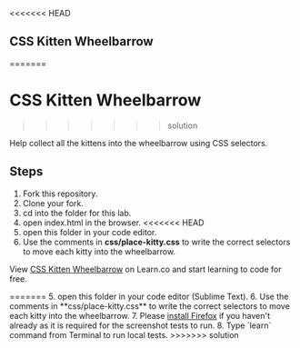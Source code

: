 <<<<<<< HEAD


## CSS Kitten Wheelbarrow
=======
# CSS Kitten Wheelbarrow
>>>>>>> solution

Help collect all the kittens into the wheelbarrow using CSS selectors.

## Steps

1. Fork this repository.
2. Clone your fork.
3. cd into the folder for this lab.
4. open index.html in the browser.
<<<<<<< HEAD
5. open this folder in your code editor.
6. Use the comments in **css/place-kitty.css** to write the correct selectors to move each kitty into the wheelbarrow.

<p data-visibility='hidden'>View <a href='https://learn.co/lessons/css-kitten-wheelbarrow' title='CSS Kitten Wheelbarrow'>CSS Kitten Wheelbarrow</a> on Learn.co and start learning to code for free.</p>
=======
5. open this folder in your code editor (Sublime Text).
6. Use the comments in **css/place-kitty.css** to write the correct selectors to move each kitty into the wheelbarrow.
7. Please <a href="https://www.mozilla.org/en-US/firefox/new/" target="_blank">install Firefox</a> if you haven't already as it is required for the screenshot tests to run.
8. Type `learn` command from Terminal to run local tests.
>>>>>>> solution
